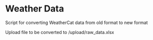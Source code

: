 Weather Data
===========

Script for converting WeatherCat data from old format to new format

Upload file to be converted to /upload/raw_data.xlsx
